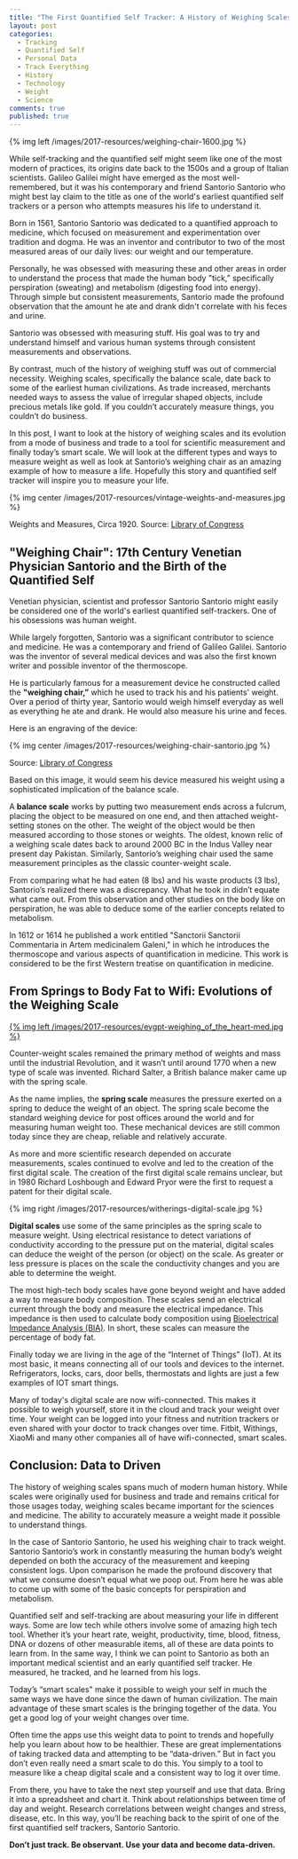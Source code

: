 ```yaml
---
title: "The First Quantified Self Tracker: A History of Weighing Scales from 17th Century Weighing Chair to Today's Smart Scales"
layout: post
categories:
  - Tracking
  - Quantified Self
  - Personal Data
  - Track Everything
  - History
  - Technology
  - Weight
  - Science
comments: true
published: true
---
```


{% img left /images/2017-resources/weighing-chair-1600.jpg %}

While self-tracking and the quantified self might seem like one of the most modern of practices, its origins date back to the 1500s and a group of Italian scientists. Galileo Galilei might have emerged as the most well-remembered, but it was his contemporary and friend Santorio Santorio who might best lay claim to the title as one of the world's earliest quantified self trackers or a person who attempts measures his life to understand it. 

Born in 1561, Santorio Santorio was dedicated to a quantified approach to medicine, which focused on measurement and experimentation over tradition and dogma. He was an inventor and contributor to two of the most measured areas of our daily lives: our weight and our temperature. 

Personally, he was obsessed with measuring these and other areas in order to understand the process that made the human body "tick,” specifically perspiration (sweating) and metabolism (digesting food into energy). Through simple but consistent measurements, Santorio made the profound observation that the amount he ate and drank didn't correlate with his feces and urine.

Santorio was obsessed with measuring stuff. His goal was to try and understand himself and various human systems through consistent measurements and observations. 

By contrast, much of the history of weighing stuff was out of commercial necessity. Weighing scales, specifically the balance scale, date back to some of the earliest human civilizations. As trade increased, merchants needed ways to assess the value of irregular shaped objects, include precious metals like gold. If you couldn’t accurately measure things, you couldn’t do business. 

In this post, I want to look at the history of weighing scales and its evolution from a mode of business and trade to a tool for scientific measurement and finally today’s smart scale. We will look at the different types and ways to measure weight as well as look at Santorio’s weighing chair as an amazing example of how to measure a life. Hopefully this story and quantified self tracker will inspire you to measure your life. 

<!--more-->

{% img center /images/2017-resources/vintage-weights-and-measures.jpg %}

Weights and Measures, Circa 1920. Source: [Library of Congress](
https://www.loc.gov/resource/npcc.30002/)

## "Weighing Chair": 17th Century Venetian Physician Santorio and the Birth of the Quantified Self

Venetian physician, scientist and professor Santorio Santorio might easily be considered one of the world's earliest quantified self-trackers. One of his obsessions was human weight. 

While largely forgotten, Santorio was a significant contributor to science and medicine. He was a contemporary and friend of Galileo Galilei. Santorio was the inventor of several medical devices and was also the first known writer and possible inventor of the thermoscope.  

He is particularly famous for a measurement device he constructed called the **"weighing chair,”** which he used to track his and his patients' weight. Over a period of thirty year, Santorio would weigh himself everyday as well as everything he ate and drank. He would also measure his urine and feces. 

Here is an engraving of the device: 

{% img center /images/2017-resources/weighing-chair-santorio.jpg %}

Source: [Library of Congress](https://www.loc.gov/resource/cph.3b41416/)

Based on this image, it would seem his device measured his weight using a sophisticated implication of the balance scale. 

A **balance scale** works by putting two measurement ends across a fulcrum, placing the object to be measured on one end, and then attached weight-setting stones on the other. The weight of the object would be then measured according to those stones or weights. The oldest, known relic of a weighing scale dates back to around 2000 BC in the Indus Valley near present day Pakistan. Similarly, Santorio’s weighing chair used the same measurement principles as the classic counter-weight scale.

From comparing what he had eaten (8 lbs) and his waste products (3 lbs), Santorio’s realized there was a discrepancy. What he took in didn’t equate what came out. From this observation and other studies on the body like on perspiration, he was able to deduce some of the earlier concepts related to metabolism.

In 1612 or 1614 he published a work entitled "Sanctorii Sanctorii Commentaria in Artem medicinalem Galeni," in which he introduces the thermoscope and various aspects of quantification in medicine. This work is considered to be the first Western treatise on quantification in medicine.

## From Springs to Body Fat to Wifi: Evolutions of the Weighing Scale

[{% img left /images/2017-resources/eygpt-weighing_of_the_heart-med.jpg %}](https://en.wikipedia.org/wiki/File:Weighing_of_the_heart3.jpg)

Counter-weight scales remained the primary method of weights and mass until the industrial Revolution, and it wasn’t until around 1770 when a new type of scale was invented. Richard Salter, a British balance maker came up with the spring scale. 

As the name implies, the **spring scale** measures the pressure exerted on a spring to deduce the weight of an object. The spring scale become the standard weighing device for post offices around the world and for measuring human weight too. These mechanical devices are still common today since they are cheap, reliable and relatively accurate. 

As more and more scientific research depended on accurate measurements, scales continued to evolve and led to the creation of the first digital scale. The creation of the first digital scale remains unclear, but in 1980 Richard Loshbough and Edward Pryor were the first to request a patent for their digital scale. 

{% img right /images/2017-resources/witherings-digital-scale.jpg %}

**Digital scales** use some of the same principles as the spring scale to measure weight. Using electrical resistance to detect variations of conductivity according to the pressure put on the material, digital scales can deduce the weight of the person (or object) on the scale. As greater or less pressure is places on the scale the conductivity changes and you are able to determine the weight. 

The most high-tech body scales have gone beyond weight and have added a way to measure body composition. These scales send an electrical current through the body and measure the electrical impedance. This impedance is then used to calculate body composition using [Bioelectrical Impedance Analysis (BIA)](https://en.wikipedia.org/wiki/Bioelectrical_impedance_analysis). In short, these scales can measure the percentage of body fat. 

Finally today we are living in the age of the “Internet of Things” (IoT). At its most basic, it means connecting all of our tools and devices to the internet. Refrigerators, locks, cars, door bells, thermostats and lights are just a few examples of IOT smart things. 

Many of today's digital scale are now wifi-connected. This makes it possible to weigh yourself, store it in the cloud and track your weight over time. Your weight can be logged into your fitness and nutrition trackers or even shared with your doctor to track changes over time. Fitbit, Withings, XiaoMi and many other companies all of have wifi-connected, smart scales.  

## Conclusion: Data to Driven

The history of weighing scales spans much of modern human history. While scales were originally used for business and trade and remains critical for those usages today, weighing scales became important for the sciences and medicine. The ability to accurately measure a weight made it possible to understand things. 

In the case of Santorio Santorio, he used his weighing chair to track weight. Santorio Santorio’s work in constantly measuring the human body’s weight depended on both the accuracy of the measurement and keeping consistent logs. Upon comparison he made the profound discovery that what we consume doesn’t equal what we poop out. From here he was able to come up with some of the basic concepts for perspiration and metabolism. 

Quantified self and self-tracking are about measuring your life in different ways. Some are low tech while others involve some of amazing high tech tool. Whether it’s your heart rate, weight, productivity, time, blood, fitness, DNA or dozens of other measurable items, all of these are data points to learn from. In the same way, I think we can point to Santorio as both an important medical scientist and an early quantified self tracker. He measured, he tracked, and he learned from his logs. 

Today’s “smart scales" make it possible to weigh your self in much the same ways we have done since the dawn of human civilization. The main advantage of these smart scales is the bringing together of the data. You get a good log of your weight changes over time. 

Often time the apps use this weight data to point to trends and hopefully help you learn about how to be healthier. These are great implementations of taking tracked data and attempting to be “data-driven.” But in fact you don’t even really need a smart scale to do this. You simply to a tool to measure like a cheap digital scale and a consistent way to log it over time. 

From there, you have to take the next step yourself and use that data. Bring it into a spreadsheet and chart it. Think about relationships between time of day and weight. Research correlations between weight changes and stress, disease, etc. In this way, you’ll be reaching back to the spirit of one of the first quantified self trackers, Santorio Santorio. 

**Don’t just track. Be observant. Use your data and become data-driven.**  
